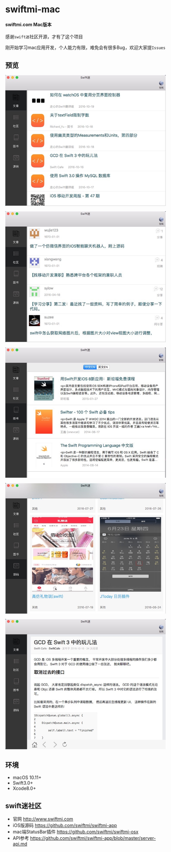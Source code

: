 # swiftmi-mac

#### swiftmi.com Mac版本

感谢`swift迷`社区开源，才有了这个项目

刚开始学习mac应用开发，个人能力有限，难免会有很多Bug，欢迎大家提`Issues`

## 预览

![文章](./preview1.jpg)

![社区](./preview2.jpg)

![图书](./preview3.jpg)

![源码](./preview4.jpg)

![详情](./preview5.jpg)


## 环境

- macOS 10.11+
- Swift3.0+
- Xcode8.0+

## swift迷社区 
- 官网 http://www.swiftmi.com
- iOS版源码 https://github.com/swiftmi/swiftmi-app
- mac端StatusBar插件 https://github.com/swiftmi/swiftmi-osx
- API参考 https://github.com/swiftmi/swiftmi-app/blob/master/server-api.md
